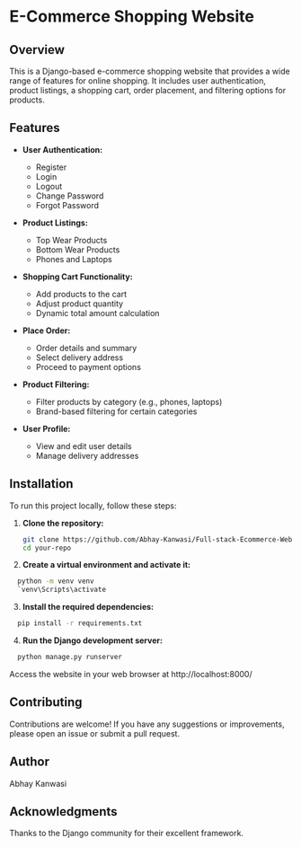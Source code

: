 # E-Commerce Shopping Website

## Overview

This is a Django-based e-commerce shopping website that provides a wide range of features for online shopping. It includes user authentication, product listings, a shopping cart, order placement, and filtering options for products.

## Features

- **User Authentication:**
  - Register
  - Login
  - Logout
  - Change Password
  - Forgot Password

- **Product Listings:**
  - Top Wear Products
  - Bottom Wear Products
  - Phones and Laptops

- **Shopping Cart Functionality:**
  - Add products to the cart
  - Adjust product quantity
  - Dynamic total amount calculation

- **Place Order:**
  - Order details and summary
  - Select delivery address
  - Proceed to payment options

- **Product Filtering:**
  - Filter products by category (e.g., phones, laptops)
  - Brand-based filtering for certain categories

- **User Profile:**
  - View and edit user details
  - Manage delivery addresses

## Installation

To run this project locally, follow these steps:

1. **Clone the repository:**
   ```bash
   git clone https://github.com/Abhay-Kanwasi/Full-stack-Ecommerce-Website
   cd your-repo
   ```

2.  **Create a virtual environment and activate it:**
```bash
  python -m venv venv
  `venv\Scripts\activate
```


3. **Install the required dependencies:**
```bash
  pip install -r requirements.txt
```

4. **Run the Django development server:**
```bash
  python manage.py runserver
```

Access the website in your web browser at http://localhost:8000/

## Contributing
Contributions are welcome! If you have any suggestions or improvements, please open an issue or submit a pull request.

## Author
Abhay Kanwasi

## Acknowledgments
Thanks to the Django community for their excellent framework.
